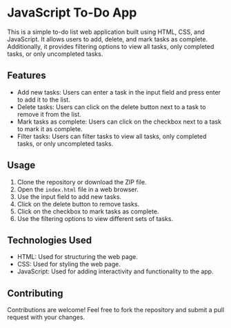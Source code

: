# JavaScript To-Do App

This is a simple to-do list web application built using HTML, CSS, and JavaScript. It allows users to add, delete, and mark tasks as complete. Additionally, it provides filtering options to view all tasks, only completed tasks, or only uncompleted tasks.

## Features

- Add new tasks: Users can enter a task in the input field and press enter to add it to the list.
- Delete tasks: Users can click on the delete button next to a task to remove it from the list.
- Mark tasks as complete: Users can click on the checkbox next to a task to mark it as complete.
- Filter tasks: Users can filter tasks to view all tasks, only completed tasks, or only uncompleted tasks.

## Usage

1. Clone the repository or download the ZIP file.
2. Open the `index.html` file in a web browser.
3. Use the input field to add new tasks.
4. Click on the delete button to remove tasks.
5. Click on the checkbox to mark tasks as complete.
6. Use the filtering options to view different sets of tasks.

## Technologies Used

- HTML: Used for structuring the web page.
- CSS: Used for styling the web page.
- JavaScript: Used for adding interactivity and functionality to the app.

## Contributing

Contributions are welcome! Feel free to fork the repository and submit a pull request with your changes.
